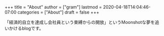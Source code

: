 +++
title = "About"
author = ["gram"]
lastmod = 2020-04-18T14:04:46-07:00
categories = ["About"]
draft = false
+++

「経済的自立を達成し会社員という束縛からの開放」というMoonshotな夢を追いかけるblogです。
